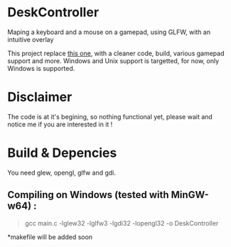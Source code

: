 # DeskController
Maping a keyboard and a mouse on a gamepad, using GLFW, with an intuitive overlay

This project replace [this one](https://github.com/4skl/GameControllerWindowsAdapter), with a cleaner code, build, various gamepad support and more.
Windows and Unix support is targetted, for now, only Windows is supported.

# Disclaimer
The code is at it's begining, so nothing functional yet, please wait and notice me if you are interested in it !

# Build & Depencies

You need glew, opengl, glfw and gdi.

## Compiling on Windows (tested with MinGW-w64) :
> gcc main.c -lglew32 -lglfw3 -lgdi32 -lopengl32 -o DeskController

*makefile will be added soon
